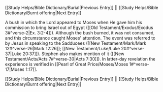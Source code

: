 [[Study Helps/Bible Dictionary/Burial|Previous Entry]]  ||  [[Study Helps/Bible Dictionary/Burnt offering|Next Entry]]

 A bush in which the Lord appeared to Moses when He gave him his commission to bring Israel out of Egypt ([[Old Testament/Exodus/Exodus 3#^verse-2|Ex. 3:2-4]]). Although the bush burned, it was not consumed, and this circumstance caught Moses' attention. The event was referred to by Jesus in speaking to the Sadducees ([[New Testament/Mark/Mark 12#^verse-26|Mark 12:26]]; [[New Testament/Luke/Luke 20#^verse-37|Luke 20:37]]). Stephen also makes mention of it ([[New Testament/Acts/Acts 7#^verse-30|Acts 7:30]]). In latter-day revelation the experience is verified in [[Pearl of Great Price/Moses/Moses 1#^verse-17|Moses 1:17]].

[[Study Helps/Bible Dictionary/Burial|Previous Entry]]  ||  [[Study Helps/Bible Dictionary/Burnt offering|Next Entry]]